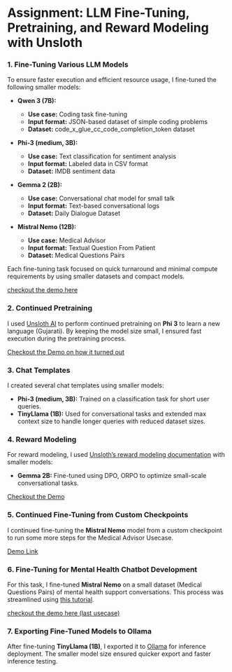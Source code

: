 # Assignment: LLM Fine-Tuning, Pretraining, and Reward Modeling with Unsloth

### 1. Fine-Tuning Various LLM Models

To ensure faster execution and efficient resource usage, I fine-tuned the following smaller models:

- **Qwen 3 (7B):** 
   - **Use case:** Coding task fine-tuning
   - **Input format:** JSON-based dataset of simple coding problems
   - **Dataset:** code_x_glue_cc_code_completion_token dataset

- **Phi-3 (medium, 3B):**
   - **Use case:** Text classification for sentiment analysis
   - **Input format:** Labeled data in CSV format
   - **Dataset:** IMDB sentiment data

- **Gemma 2 (2B):**
   - **Use case:** Conversational chat model for small talk
   - **Input format:** Text-based conversational logs
   - **Dataset:** Daily Dialogue Dataset

- **Mistral Nemo (12B):**
   - **Use case:** Medical Advisor
   - **Input format:** Textual Question From Patient
   - **Dataset:** Medical Questions Pairs 

Each fine-tuning task focused on quick turnaround and minimal compute requirements by using smaller datasets and compact models.

<a href='https://youtu.be/4ODW7AhOlGg'> checkout the demo here </a>

### 2. Continued Pretraining

I used [Unsloth AI](https://docs.unsloth.ai/basics/continued-pretraining) to perform continued pretraining on **Phi 3** to learn a new language (Gujarati). By keeping the model size small, I ensured fast execution during the pretraining process.

<a href = 'https://youtu.be/npC29msCl1o'> Checkout the Demo on how it turned out </a>

### 3. Chat Templates

I created several chat templates using smaller models:

- **Phi-3 (medium, 3B):** Trained on a classification task for short user queries.
- **TinyLlama (1B):** Used for conversational tasks and extended max context size to handle longer queries with reduced dataset sizes.

### 4. Reward Modeling

For reward modeling, I used [Unsloth’s reward modeling documentation](https://docs.unsloth.ai/basics/reward-modelling-dpo-and-orpo) with smaller models:

- **Gemma 2B:** Fine-tuned using DPO, ORPO to optimize small-scale conversational tasks.

<a href='https://youtu.be/NE9PjRSuS7o'> Checkout the Demo </a> 

### 5. Continued Fine-Tuning from Custom Checkpoints

I continued fine-tuning the **Mistral Nemo** model from a custom checkpoint to run some more steps for the Medical Advisor Usecase.

<a href='https://youtu.be/E0SaalWoaR0'> Demo Link </a>

### 6. Fine-Tuning for Mental Health Chatbot Development

For this task, I fine-tuned **Mistral Nemo** on a small dataset (Medical Questions Pairs) of mental health support conversations. This process was streamlined using [this tutorial](https://medium.com/@mauryaanoop3/fine-tuning-microsoft-phi3-with-unsloth-for-mental-health-chatbot-development-ddea4e0c46e7).

<a href='https://youtu.be/4ODW7AhOlGg'> checkout the demo here (last usecase) </a>

### 7. Exporting Fine-Tuned Models to Ollama

After fine-tuning **TinyLlama (1B)**, I exported it to [Ollama](https://docs.unsloth.ai/tutorials/how-to-finetune-llama-3-and-export-to-ollama) for inference deployment. The smaller model size ensured quicker export and faster inference testing.

